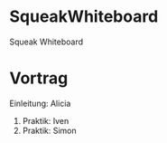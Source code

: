 # SqueakWhiteboard
Squeak Whiteboard

# Vortrag
Einleitung: Alicia
1. Praktik: Iven
2. Praktik: Simon
